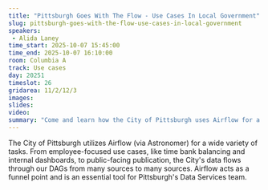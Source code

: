 ```yaml
---
title: "Pittsburgh Goes With The Flow - Use Cases In Local Government"
slug: pittsburgh-goes-with-the-flow-use-cases-in-local-government
speakers:
 - Alida Laney
time_start: 2025-10-07 15:45:00
time_end: 2025-10-07 16:10:00
room: Columbia A
track: Use cases
day: 20251
timeslot: 26
gridarea: 11/2/12/3
images: 
slides:
video: 
summary: "Come and learn how the City of Pittsburgh uses Airflow for a variety of tasks, from employee-focused use cases to publication of public-facing information. Airflow acts as a funnel point and is an essential tool for Pittsburgh's Data Services team." 
---
```


The City of Pittsburgh utilizes Airflow (via Astronomer) for a wide variety of tasks. From employee-focused use cases, like time bank balancing and internal dashboards, to public-facing publication, the City's data flows through our DAGs from many sources to many sources. Airflow acts as a funnel point and is an essential tool for Pittsburgh's Data Services team.

